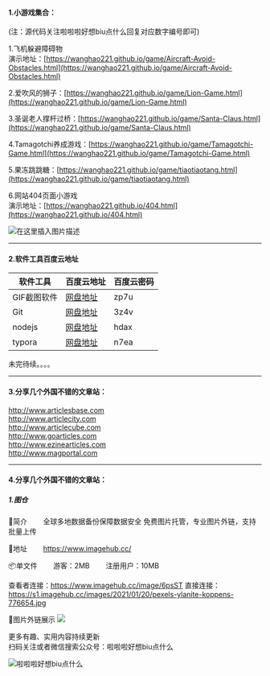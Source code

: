 #### 1.小游戏集合：

(注：源代码关注啦啦啦好想biu点什么回复对应数字编号即可)

1.飞机躲避障碍物<br>
演示地址：[https://wanghao221.github.io/game/Aircraft-Avoid-Obstacles.html](https://wanghao221.github.io/game/Aircraft-Avoid-Obstacles.html)<br>


2.爱吹风的狮子：[https://wanghao221.github.io/game/Lion-Game.html](https://wanghao221.github.io/game/Lion-Game.html)

3.圣诞老人撑杆过桥：[https://wanghao221.github.io/game/Santa-Claus.html](https://wanghao221.github.io/game/Santa-Claus.html)

4.Tamagotchi养成游戏：[https://wanghao221.github.io/game/Tamagotchi-Game.html](https://wanghao221.github.io/game/Tamagotchi-Game.html)

5.果冻跳跳糖：[https://wanghao221.github.io/game/tiaotiaotang.html](https://wanghao221.github.io/game/tiaotiaotang.html)


6.网站404页面小游戏<br>演示地址：[https://wanghao221.github.io/404.html](https://wanghao221.github.io/404.html)

![在这里插入图片描述](https://img-blog.csdnimg.cn/20210118113210964.gif#pic_center)

---

#### 2.软件工具百度云地址


软件工具 | 百度云地址 |百度云密码
---|---|---
GIF截图软件| [网盘地址](https://pan.baidu.com/s/1fopiNeh6IWq22Z0VLd_shg)|zp7u
Git | [网盘地址](https://pan.baidu.com/s/1f6H2-60sTMxyNYcMZ1jbgA)|3z4v
nodejs| [网盘地址](https://pan.baidu.com/s/1jvUpCjG3RldHcp7X1eEBPw)|hdax
typora| [网盘地址](https://pan.baidu.com/s/1mA5NYA28l0wPFO5zl_wyVQ)|n7ea


未完待续。。。。

---

#### 3.分享几个外国不错的文章站：

http://www.articlesbase.com <br>
http://www.articlecity.com <br>
http://www.articlecube.com <br>
http://www.goarticles.com <br>
http://www.ezinearticles.com <br>
http://www.magportal.com <br>

---

#### 4.分享几个外国不错的文章站：
##### 1.图仓
📝简介
  全球多地数据备份保障数据安全
免费图片托管，专业图片外链，支持批量上传

🔗地址
  https://www.imagehub.cc/

📦单文件
  游客：2MB
  注册用户：10MB

查看者连接：https://www.imagehub.cc/image/6psST
直接连接：https://s1.imagehub.cc/images/2021/01/20/pexels-ylanite-koppens-776654.jpg

📸图片外链展示
![](https://s1.imagehub.cc/images/2021/01/20/pexels-ylanite-koppens-776654.jpg)


更多有趣、实用内容持续更新<br>
扫码关注或者微信搜索公众号：啦啦啦好想biu点什么

![啦啦啦好想biu点什么](https://img-blog.csdnimg.cn/20210118135732258.jpg#pic_center)
